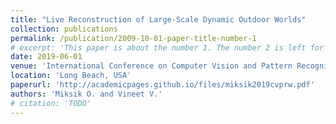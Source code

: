```yaml
---
title: "Live Reconstruction of Large-Scale Dynamic Outdoor Worlds"
collection: publications
permalink: /publication/2009-10-01-paper-title-number-1
# excerpt: 'This paper is about the number 1. The number 2 is left for future work.'
date: 2019-06-01
venue: 'International Conference on Computer Vision and Pattern Recognition (CVPR) Workshop on Dynamic Scene Reconstruction'
location: 'Long Beach, USA'
paperurl: 'http://academicpages.github.io/files/miksik2019cvprw.pdf'
authors: 'Miksik O. and Vineet V.'
# citation: 'TODO'
---
```

